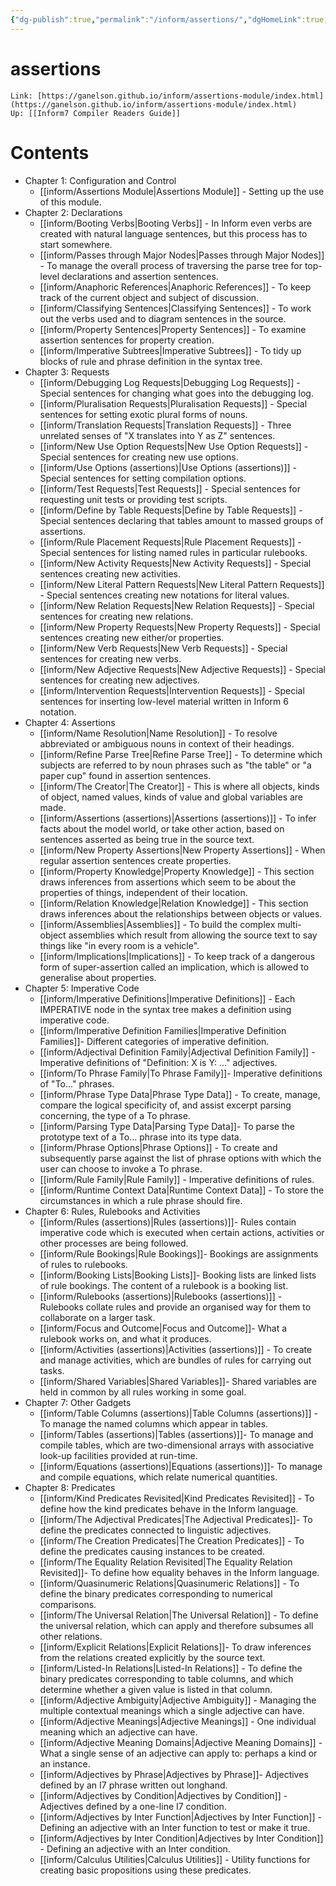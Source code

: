 ```yaml
---
{"dg-publish":true,"permalink":"/inform/assertions/","dgHomeLink":true,"dgPassFrontmatter":false}
---
```


# assertions
```ad-info
Link: [https://ganelson.github.io/inform/assertions-module/index.html](https://ganelson.github.io/inform/assertions-module/index.html)
Up: [[Inform7 Compiler Readers Guide]]
```

# Contents
- Chapter 1: Configuration and Control
	- [[inform/Assertions Module|Assertions Module]] - Setting up the use of this module.
- Chapter 2: Declarations
	- [[inform/Booting Verbs|Booting Verbs]] - In Inform even verbs are created with natural language sentences, but this process has to start somewhere.
	- [[inform/Passes through Major Nodes|Passes through Major Nodes]] - To manage the overall process of traversing the parse tree for top-level declarations and assertion sentences.
	- [[inform/Anaphoric References|Anaphoric References]] - To keep track of the current object and subject of discussion.
	- [[inform/Classifying Sentences|Classifying Sentences]] - To work out the verbs used and to diagram sentences in the source.
	- [[inform/Property Sentences|Property Sentences]] - To examine assertion sentences for property creation.
	- [[inform/Imperative Subtrees|Imperative Subtrees]] - To tidy up blocks of rule and phrase definition in the syntax tree.
- Chapter 3: Requests
	- [[inform/Debugging Log Requests|Debugging Log Requests]] - Special sentences for changing what goes into the debugging log.
	- [[inform/Pluralisation Requests|Pluralisation Requests]] - Special sentences for setting exotic plural forms of nouns.
	- [[inform/Translation Requests|Translation Requests]] - Three unrelated senses of "X translates into Y as Z" sentences.
	- [[inform/New Use Option Requests|New Use Option Requests]] - Special sentences for creating new use options.
	- [[inform/Use Options (assertions)|Use Options (assertions)]] - Special sentences for setting compilation options.
	- [[inform/Test Requests|Test Requests]] - Special sentences for requesting unit tests or providing test scripts.
	- [[inform/Define by Table Requests|Define by Table Requests]] - Special sentences declaring that tables amount to massed groups of assertions.
	- [[inform/Rule Placement Requests|Rule Placement Requests]] - Special sentences for listing named rules in particular rulebooks.
	- [[inform/New Activity Requests|New Activity Requests]] - Special sentences creating new activities.
	- [[inform/New Literal Pattern Requests|New Literal Pattern Requests]] - Special sentences creating new notations for literal values.
	- [[inform/New Relation Requests|New Relation Requests]] - Special sentences for creating new relations.
	- [[inform/New Property Requests|New Property Requests]] - Special sentences creating new either/or properties.
	- [[inform/New Verb Requests|New Verb Requests]] - Special sentences for creating new verbs.
	- [[inform/New Adjective Requests|New Adjective Requests]] - Special sentences for creating new adjectives.
	- [[inform/Intervention Requests|Intervention Requests]] - Special sentences for inserting low-level material written in Inform 6 notation.
- Chapter 4: Assertions
    - [[inform/Name Resolution|Name Resolution]] - To resolve abbreviated or ambiguous nouns in context of their headings.
    - [[inform/Refine Parse Tree|Refine Parse Tree]] - To determine which subjects are referred to by noun phrases such as "the table" or "a paper cup" found in assertion sentences.
    - [[inform/The Creator|The Creator]] - This is where all objects, kinds of object, named values, kinds of value and global variables are made.
    - [[inform/Assertions (assertions)|Assertions (assertions)]] - To infer facts about the model world, or take other action, based on sentences asserted as being true in the source text.
    - [[inform/New Property Assertions|New Property Assertions]] - When regular assertion sentences create properties.
    - [[inform/Property Knowledge|Property Knowledge]] - This section draws inferences from assertions which seem to be about the properties of things, independent of their location.
    - [[inform/Relation Knowledge|Relation Knowledge]] - This section draws inferences about the relationships between objects or values.
    - [[inform/Assemblies|Assemblies]] - To build the complex multi-object assemblies which result from allowing the source text to say things like "in every room is a vehicle".
    - [[inform/Implications|Implications]] - To keep track of a dangerous form of super-assertion called an implication, which is allowed to generalise about properties.
-   Chapter 5: Imperative Code
    - [[inform/Imperative Definitions|Imperative Definitions]] - Each IMPERATIVE node in the syntax tree makes a definition using imperative code.
    - [[inform/Imperative Definition Families|Imperative Definition Families]]- Different categories of imperative definition.
    - [[inform/Adjectival Definition Family|Adjectival Definition Family]] - Imperative definitions of "Definition: X is Y: ..." adjectives.
    - [[inform/To Phrase Family|To Phrase Family]]- Imperative definitions of "To..." phrases.
    - [[inform/Phrase Type Data|Phrase Type Data]] - To create, manage, compare the logical specificity of, and assist excerpt parsing concerning, the type of a To phrase.
    - [[inform/Parsing Type Data|Parsing Type Data]]- To parse the prototype text of a To... phrase into its type data.
    - [[inform/Phrase Options|Phrase Options]] - To create and subsequently parse against the list of phrase options with which the user can choose to invoke a To phrase.
    - [[inform/Rule Family|Rule Family]] - Imperative definitions of rules.
    - [[inform/Runtime Context Data|Runtime Context Data]] - To store the circumstances in which a rule phrase should fire.
-   Chapter 6: Rules, Rulebooks and Activities
    - [[inform/Rules (assertions)|Rules (assertions)]]- Rules contain imperative code which is executed when certain actions, activities or other processes are being followed.
    - [[inform/Rule Bookings|Rule Bookings]]- Bookings are assignments of rules to rulebooks.
    - [[inform/Booking Lists|Booking Lists]]- Booking lists are linked lists of rule bookings. The content of a rulebook is a booking list.
    - [[inform/Rulebooks (assertions)|Rulebooks (assertions)]] - Rulebooks collate rules and provide an organised way for them to collaborate on a larger task.
    - [[inform/Focus and Outcome|Focus and Outcome]]- What a rulebook works on, and what it produces.
    - [[inform/Activities (assertions)|Activities (assertions)]] - To create and manage activities, which are bundles of rules for carrying out tasks.
    - [[inform/Shared Variables|Shared Variables]]- Shared variables are held in common by all rules working in some goal.
-   Chapter 7: Other Gadgets
    - [[inform/Table Columns (assertions)|Table Columns (assertions)]] - To manage the named columns which appear in tables.
    - [[inform/Tables (assertions)|Tables (assertions)]]- To manage and compile tables, which are two-dimensional arrays with associative look-up facilities provided at run-time.
    - [[inform/Equations (assertions)|Equations (assertions)]]- To manage and compile equations, which relate numerical quantities.
-   Chapter 8: Predicates
    - [[inform/Kind Predicates Revisited|Kind Predicates Revisited]] - To define how the kind predicates behave in the Inform language.
    - [[inform/The Adjectival Predicates|The Adjectival Predicates]]- To define the predicates connected to linguistic adjectives.
    - [[inform/The Creation Predicates|The Creation Predicates]] - To define the predicates causing instances to be created.
    - [[inform/The Equality Relation Revisited|The Equality Relation Revisited]]- To define how equality behaves in the Inform language.
    - [[inform/Quasinumeric Relations|Quasinumeric Relations]] - To define the binary predicates corresponding to numerical comparisons.
    - [[inform/The Universal Relation|The Universal Relation]] - To define the universal relation, which can apply and therefore subsumes all other relations.
    - [[inform/Explicit Relations|Explicit Relations]]- To draw inferences from the relations created explicitly by the source text.
    - [[inform/Listed-In Relations|Listed-In Relations]] - To define the binary predicates corresponding to table columns, and which determine whether a given value is listed in that column.
    - [[inform/Adjective Ambiguity|Adjective Ambiguity]] - Managing the multiple contextual meanings which a single adjective can have.
    - [[inform/Adjective Meanings|Adjective Meanings]] - One individual meaning which an adjective can have.
    - [[inform/Adjective Meaning Domains|Adjective Meaning Domains]] - What a single sense of an adjective can apply to: perhaps a kind or an instance.
    - [[inform/Adjectives by Phrase|Adjectives by Phrase]]- Adjectives defined by an I7 phrase written out longhand.
    - [[inform/Adjectives by Condition|Adjectives by Condition]] - Adjectives defined by a one-line I7 condition.
    - [[inform/Adjectives by Inter Function|Adjectives by Inter Function]] - Defining an adjective with an Inter function to test or make it true.
    - [[inform/Adjectives by Inter Condition|Adjectives by Inter Condition]] - Defining an adjective with an Inter condition.
    - [[inform/Calculus Utilities|Calculus Utilities]] - Utility functions for creating basic propositions using these predicates.